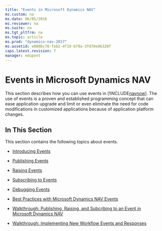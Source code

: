 ```yaml
---
title: "Events in Microsoft Dynamics NAV"
ms.custom: na
ms.date: 06/05/2016
ms.reviewer: na
ms.suite: na
ms.tgt_pltfrm: na
ms.topic: article
ms.prod: "dynamics-nav-2017"
ms.assetid: e800bc78-feb2-4f19-b79a-3fd70e06320f
caps.latest.revision: 7
manager: edupont
---
```

# Events in Microsoft Dynamics NAV
This section describes how you can use events in [!INCLUDE[navnow](includes/navnow_md.md)]. The use of events is a proven and established programming concept that can ease application upgrade and limit or even eliminate the need for code modifications in customized applications because of application platform changes.  
  
## In This Section  
 This section contains the following topics about events.  
  
-   [Introducing Events](Introducing-Events.md)  
  
-   [Publishing Events](Publishing-Events.md)  
  
-   [Raising Events](Raising-Events.md)  
  
-   [Subscribing to Events](Subscribing-to-Events.md)  
  
-   [Debugging Events](Debugging-Events.md)  
  
-   [Best Practices with Microsoft Dynamics NAV Events](Best-Practices-with-Microsoft-Dynamics-NAV-Events.md)  
  
-   [Walkthrough: Publishing, Raising, and Subcribing to an Event in Microsoft Dynamics NAV](Walkthrough--Publishing--Raising--and-Subcribing-to-an-Event-in-Microsoft-Dynamics-NAV.md)  
  
-   [Walkthrough: Implementing New Workflow Events and Responses](Walkthrough--Implementing-New-Workflow-Events-and-Responses.md)